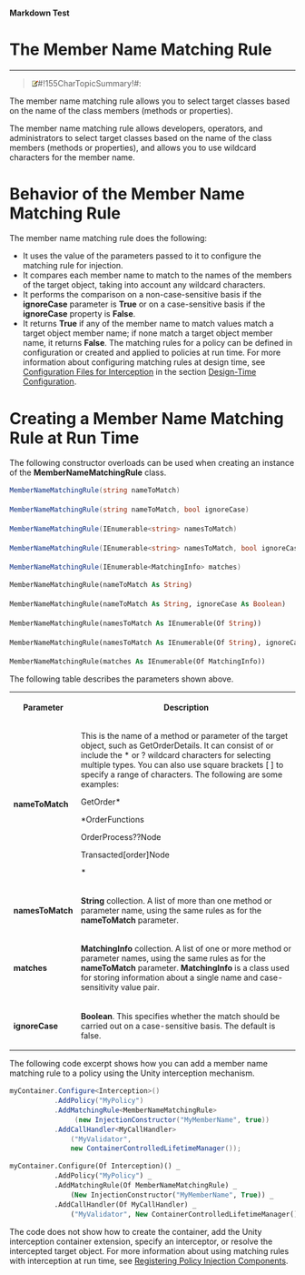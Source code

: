 ﻿---
Source File Name: 75-Interception.docx
AssetID: 78c97c0f-62c4-4008-81c2-858b34e954cc
Title: The Member Name Matching Rule
Order In ToC: 2\6\1\3
Output Filename: 2\6\1\3_The Member Name Matching Rule.markdown
---

#### Markdown Test ####
# The Member Name Matching Rule #
----------


> ![](../../../images/note.gif)#!155CharTopicSummary!#:
> 
The member name matching rule allows you to select target classes based on the name of the class members (methods or properties).

The member name matching rule allows developers, operators, and administrators to select target classes based on the name of the class members (methods or properties), and allows you to use wildcard characters for the member name.  

# Behavior of the Member Name Matching Rule #
The member name matching rule does the following:  
+ It uses the value of the parameters passed to it to configure the matching rule for injection.
+ It compares each member name to match to the names of the members of the target object, taking into account any wildcard characters.
+ It performs the comparison on a non-case-sensitive basis if the **ignoreCase** parameter is **True** or on a case-sensitive basis if the **ignoreCase** property is **False**. 
+ It returns **True** if any of the member name to match values match a target object member name; if none match a target object member name, it returns **False**.
The matching rules for a policy can be defined in configuration or created and applied to policies at run time. For more information about configuring matching rules at design time, see [Configuration Files for Interception](test-markdown_af2f3726-4a3e-4e31-8f97-ebca0db3d907.html) in the section [Design-Time Configuration](test-markdown_d084d31d-6894-4cd3-ab6b-40f7a69899b2.html).  

# Creating a Member Name Matching Rule at Run Time #
The following constructor overloads can be used when creating an instance of the **MemberNameMatchingRule** class.  

```csharp
MemberNameMatchingRule(string nameToMatch)

MemberNameMatchingRule(string nameToMatch, bool ignoreCase)

MemberNameMatchingRule(IEnumerable<string> namesToMatch)

MemberNameMatchingRule(IEnumerable<string> namesToMatch, bool ignoreCase)

MemberNameMatchingRule(IEnumerable<MatchingInfo> matches)
```


```vb
MemberNameMatchingRule(nameToMatch As String)

MemberNameMatchingRule(nameToMatch As String, ignoreCase As Boolean)

MemberNameMatchingRule(namesToMatch As IEnumerable(Of String))

MemberNameMatchingRule(namesToMatch As IEnumerable(Of String), ignoreCase As Boolean)

MemberNameMatchingRule(matches As IEnumerable(Of MatchingInfo))
```

The following table describes the parameters shown above.  
<table xmlns:xlink="http://www.w3.org/1999/xlink"><tr><th><p>Parameter</p></th><th><p>Description</p></th></tr><tr><td><p><b>nameToMatch</b></p></td><td><p>This is the name of a method or parameter of the target object, such as GetOrderDetails. It can consist of or include the * or ? wildcard characters for selecting multiple types. You can also use square brackets [ ] to specify a range of characters. The following are some examples:</p><p>GetOrder*</p><p>*OrderFunctions</p><p>OrderProcess??Node</p><p>Transacted[order]Node</p><p>*</p></td></tr><tr><td><p><b>namesToMatch</b></p></td><td><p><b>String </b>collection. A list of more than one method or parameter name, using the same rules as for the <b>nameToMatch</b> parameter.</p></td></tr><tr><td><p><b>matches</b></p></td><td><p><b>MatchingInfo </b>collection. A list of one or more method or parameter names, using the same rules as for the <b>nameToMatch</b> parameter. <b>MatchingInfo</b> is a class used for storing information about a single name and case-sensitivity value pair.</p></td></tr><tr><td><p><b>ignoreCase</b></p></td><td><p><b>Boolean</b>. This specifies whether the match should be carried out on a case-sensitive basis. The default is false.</p></td></tr></table>
The following code excerpt shows how you can add a member name matching rule to a policy using the Unity interception mechanism.  

```csharp
myContainer.Configure<Interception>()
           .AddPolicy("MyPolicy")
           .AddMatchingRule<MemberNameMatchingRule>
                (new InjectionConstructor("MyMemberName", true))
           .AddCallHandler<MyCallHandler>
               ("MyValidator", 
               new ContainerControlledLifetimeManager());
```


```vb
myContainer.Configure(Of Interception)() _
           .AddPolicy("MyPolicy") _
           .AddMatchingRule(Of MemberNameMatchingRule) _
               (New InjectionConstructor("MyMemberName", True)) _
           .AddCallHandler(Of MyCallHandler) _
               ("MyValidator", New ContainerControlledLifetimeManager())

```

The code does not show how to create the container, add the Unity interception container extension, specify an interceptor, or resolve the intercepted target object. For more information about using matching rules with interception at run time, see [Registering Policy Injection Components](test-markdown_2090aa6d-38c7-4527-a211-aa4fa966e855.html).  


